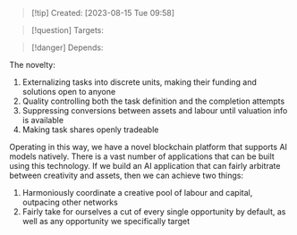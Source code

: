 
>[!tip] Created: [2023-08-15 Tue 09:58]

>[!question] Targets: 

>[!danger] Depends: 

The novelty:
1. Externalizing tasks into discrete units, making their funding and solutions open to anyone
2. Quality controlling both the task definition and the completion attempts
3. Suppressing conversions between assets and labour until valuation info is available
4. Making task shares openly tradeable

Operating in this way, we have a novel blockchain platform that supports AI models natively.
There is a vast number of applications that can be built using this technology.
If we build an AI application that can fairly arbitrate between creativity and assets, then we can achieve two things:
1. Harmoniously coordinate a creative pool of labour and capital, outpacing other networks
2. Fairly take for ourselves a cut of every single opportunity by default, as well as any opportunity we specifically target

